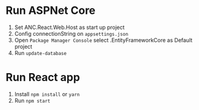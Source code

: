 # Run ASPNet Core 
1. Set ANC.React.Web.Host as start up project
2. Config connectionString on `appsettings.json`
3. Open `Package Manager Console` select .EntityFrameworkCore as Default project
4. Run `update-database`

# Run React app
1. Install
`npm install` or `yarn`
2. Run
`npm start`
